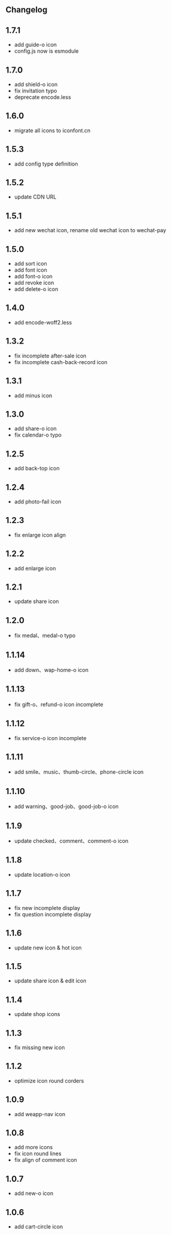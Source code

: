 ## Changelog

## 1.7.1

- add guide-o icon
- config.js now is esmodule

## 1.7.0

- add shield-o icon
- fix invitation typo
- deprecate encode.less

## 1.6.0

- migrate all icons to iconfont.cn

## 1.5.3

- add config type definition

## 1.5.2

- update CDN URL

## 1.5.1

- add new wechat icon, rename old wechat icon to wechat-pay

## 1.5.0

- add sort icon
- add font icon
- add font-o icon
- add revoke icon
- add delete-o icon

## 1.4.0

- add encode-woff2.less

## 1.3.2

- fix incomplete after-sale icon
- fix incomplete cash-back-record icon

## 1.3.1

- add minus icon

## 1.3.0

- add share-o icon
- fix calendar-o typo

## 1.2.5

- add back-top icon

## 1.2.4

- add photo-fail icon

## 1.2.3

- fix enlarge icon align

## 1.2.2

- add enlarge icon

## 1.2.1

- update share icon

## 1.2.0

- fix medal、medal-o typo

## 1.1.14

- add down、wap-home-o icon

## 1.1.13

- fix gift-o、refund-o icon incomplete

## 1.1.12

- fix service-o icon incomplete

## 1.1.11

- add smile、music、thumb-circle、phone-circle icon

## 1.1.10

- add warning、good-job、good-job-o icon

## 1.1.9

- update checked、comment、comment-o icon

## 1.1.8

- update location-o icon

## 1.1.7

- fix new incomplete display
- fix question incomplete display

## 1.1.6

- update new icon & hot icon

## 1.1.5

- update share icon & edit icon

## 1.1.4

- update shop icons

## 1.1.3

- fix missing new icon

## 1.1.2

- optimize icon round corders

## 1.0.9

- add weapp-nav icon

## 1.0.8

- add more icons
- fix icon round lines
- fix align of comment icon

## 1.0.7

- add new-o icon

## 1.0.6

- add cart-circle icon
